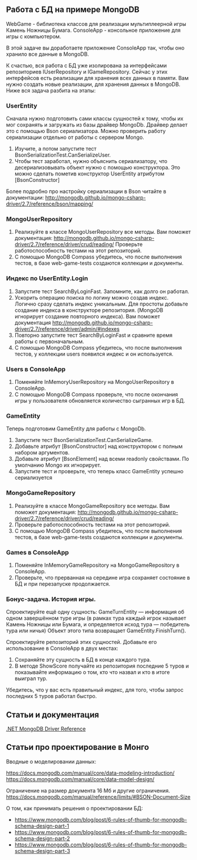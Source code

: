 ## Работа с БД на примере MongoDB

WebGame - библиотека классов для реализации мультиплеерной игры Камень Ножницы Бумага.
ConsoleApp - консольное приложение для игры с компьютером.

В этой задаче вы доработаете приложение ConsoleApp так, чтобы оно хранило все данные в MongoDB.

К счастью, вся работа с БД уже изолирована за интерфейсами репозиториев IUserRepository и IGameRepository.
Сейчас у этих интерфейсов есть реализации для хранения всех данных в памяти.
Вам нужно создать новые реализации, для хранения данных в MongoDB. Ниже вся задача разбита на этапы:

### UserEntity

Сначала нужно подготовить сами классы сущностей к тому, чтобы их мог сохранять и загружать из базы драйвер MongoDb.
Драйвер делает это с помощью Bson сериализатора. Можно проверить работу сериализации отдельно от работы с сервером Mongo.

1. Изучите, а потом запустите тест BsonSerializationTest.CanSerializeUser.
2. Чтобы тест заработал, нужно объяснить сериализатору, что десериализовывать объект нужно с помощью конструктора. Это можно сделать пометив конструктор UserEntity атрибутом [BsonConstructor]

Более подробно про настройку сериализации в Bson читайте в документации: http://mongodb.github.io/mongo-csharp-driver/2.7/reference/bson/mapping/

### MongoUserRepository

1. Реализуйте в классе MongoUserRepository все методы.  Вам поможет документация: http://mongodb.github.io/mongo-csharp-driver/2.7/reference/driver/crud/reading/ Проверьте работоспособность тестами на этот репозиторий.
2. С помощью MongoDB Compass убедитесь, что после выполнения тестов, в базе web-game-tests создаются коллекции и документы.

### Индекс по UserEntity.Login

1. Запустите тест SearchByLoginFast. Запомните, как долго он работал.
2. Ускорить операцию поиска по логину можно создав индекс. Логично сразу сделать индекс уникальным. Для простоты добавьте создание индекса в конструкторе репозитория. (MongoDB игнорирует создание повторного индекса).
Вам поможет документация http://mongodb.github.io/mongo-csharp-driver/2.7/reference/driver/admin/#indexes
3. Повторно запустите тест SearchByLoginFast и сравните время работы с первоначальным.
4. С помощью MongoDB Compass убедитесь, что после выполнения тестов, у коллекции users появился индекс и он используется.

### Users в ConsoleApp

1. Поменяйте InMemoryUserRepository на MongoUserRepository в ConsoleApp.
2. С помощью MongoDB Compass проверьте, что после окончания игры у пользователя обновляется количество сыгранных игр в БД.

### GameEntity

Теперь подготовим GameEntity для работы с MongoDb.

1. Запустите тест BsonSerializationTest.CanSerializeGame.
2. Добавьте атрибут [BsonConstructor] над конструктором с полным набором аргументов.
3. Добавьте атрибут [BsonElement] над всеми readonly свойствами. По умолчанию Mongo их игнорирует.
4. Запустите тест и проверьте, что теперь класс GameEntity успешно сериализуется 

### MongoGameRepository

1. Реализуйте в классе MongoGameRepository все методы. Вам поможет документация: http://mongodb.github.io/mongo-csharp-driver/2.7/reference/driver/crud/reading/
2. Проверьте работоспособность тестами на этот репозиторий.
3. С помощью MongoDB Compass убедитесь, что после выполнения тестов, в базе web-game-tests создаются коллекции и документы.

### Games в ConsoleApp

1. Поменяйте InMemoryGameRepository на MongoGameRepository в ConsoleApp. 
2. Проверьте, что прерванная на середине игра сохраняет состояние в БД и при перезапуске продолжается.

### Бонус-задача. История игры.

Спроектируйте ещё одну сущность: GameTurnEntity — информация об одном завершённом туре игры (в рамках тура каждый игрок называет Камень Ножницы или Бумага, и определяется исход тура — победитель тура или ничья)
Объект этого типа возвращает GameEntity.FinishTurn().

Спроектируйте репозиторий этих сущностей. Добавьте его использование в ConsoleApp в двух местах: 

1. Сохраняйте эту сущность в БД в конце каждого тура.
2. В методе ShowScore получайте из репозитория последние 5 туров и показывайте информацию о том, кто что назвал и кто в итоге выиграл тур.

Убедитесь, что у вас есть правильный индекс, для того, чтобы запрос последних 5 туров работал быстро.


## Статьи и документация

[.NET MongoDB Driver Reference](http://mongodb.github.io/mongo-csharp-driver/2.7/)

## Статьи про проектирование в Монго

Вводные о моделировании данных: 

https://docs.mongodb.com/manual/core/data-modeling-introduction/
https://docs.mongodb.com/manual/core/data-model-design/

Ограничение на размер документа 16 Мб и другие ограничения. https://docs.mongodb.com/manual/reference/limits/#BSON-Document-Size 

О том, как принимать решения о проектировании БД:

* https://www.mongodb.com/blog/post/6-rules-of-thumb-for-mongodb-schema-design-part-1
* https://www.mongodb.com/blog/post/6-rules-of-thumb-for-mongodb-schema-design-part-2
* https://www.mongodb.com/blog/post/6-rules-of-thumb-for-mongodb-schema-design-part-3
